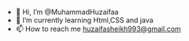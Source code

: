 - 👋 Hi, I’m @MuhammadHuzaifaa
- 🌱 I’m currently learning Html,CSS and java
- 📫 How to reach me huzaifasheikh993@gmail.com 

<!---
MuhammadHuzaifaa/MuhammadHuzaifaa is a ✨ special ✨ repository because its `README.md` (this file) appears on your GitHub profile.
You can click the Preview link to take a look at your changes.
--->
